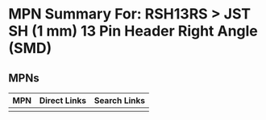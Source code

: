 



# MPN Summary For: RSH13RS > JST SH (1 mm) 13 Pin Header Right Angle (SMD)

## MPNs
  

|MPN|Direct Links|Search Links|
| :--- | :--- | :--- |
||||
